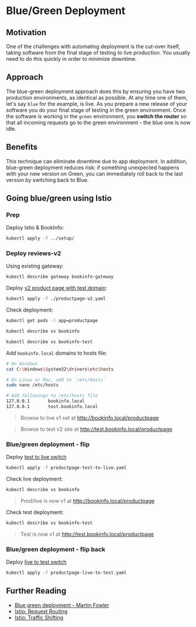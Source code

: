 # Blue/Green Deployment

## Motivation

One of the challenges with automating deployment is the cut-over itself, taking software from the final stage of testing to live production. You usually need to do this quickly in order to minimize downtime.

## Approach

The blue-green deployment approach does this by ensuring you have two production environments, as identical as possible. At any time one of them, let's say `blue` for the example, is live. As you prepare a new release of your software you do your final stage of testing in the green environment. Once the software is working in the `green` environment, you **switch the router** so that all incoming requests go to the green environment - the blue one is now idle.

## Benefits

This technique can eliminate downtime due to app deployment. In addition, blue-green deployment reduces risk: if something unexpected happens with your new version on Green, you can immediately roll back to the last version by switching back to Blue.

## Going blue/green using Istio

### Prep

Deploy Istio & BookInfo:

```bash
kubectl apply -f ../setup/
```

### Deploy reviews-v2

Using existing gateway:

```bash
kubectl describe gateway bookinfo-gateway
```

Deploy [v2 product page with test domain](./productpage-v2.yaml):

```bash
kubectl apply -f ./productpage-v2.yaml
```

Check deployment:

```bash
kubectl get pods -l app=productpage

kubectl describe vs bookinfo

kubectl describe vs bookinfo-test
```

Add `bookinfo.local` domains to hosts file:

```bash
# On Windows
cat C:\Windows\System32\drivers\etc\hosts

# On Linux or Mac, add to `/etc/hosts`
sudo nano /etc/hosts

# Add followings to /etc/hosts file
127.0.0.1       bookinfo.local
127.0.0.1       test.bookinfo.local
```

> Browse to live v1 set at <http://bookinfo.local/productpage>

> Browse to test v2 site at <http://test.bookinfo.local/productpage>

### Blue/green deployment - flip

Deploy [test to live switch](./productpage-test-to-live.yaml)

```bash
kubectl apply -f productpage-test-to-live.yaml
```

Check live deployment:

```bash
kubectl describe vs bookinfo
```

> Prod/live is now v1 at <http://bookinfo.local/productpage>

Check test deployment:

```bash
kubectl describe vs bookinfo-test
```

> Test is now v1 at <http://test.bookinfo.local/productpage>

### Blue/green deployment - flip back

Deploy [live to test switch](./productpage-live-to-test.yaml)

```bash
kubectl apply -f productpage-live-to-test.yaml
```

## Further Reading

- [Blue green deployment - Martin Fowler](https://martinfowler.com/bliki/BlueGreenDeployment.html)
- [Istio: Request Routing](https://istio.io/latest/docs/tasks/traffic-management/request-routing/)
- [Istio: Traffic Shifting](https://istio.io/latest/docs/tasks/traffic-management/traffic-shifting/)
